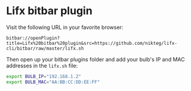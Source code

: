 # Lifx bitbar plugin

Visit the following URL in your favorite browser:

```
bitbar://openPlugin?title=Lifx%20bitbar%20plugin&src=https://github.com/nikteg/lifx-cli/bitbar/raw/master/lifx.sh
```

Then open up your bitbar plugins folder and add your bulb's IP and MAC addresses in the `lifx.sh` file:

```bash
export BULB_IP="192.168.1.2"
export BULB_MAC="AA:BB:CC:DD:EE:FF"
```
